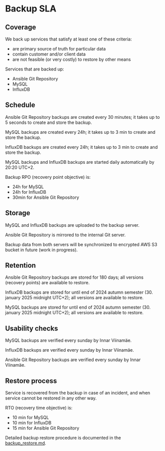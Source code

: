 # Backup SLA

## Coverage

We back up services that satisfy at least one of these criteria:
 - are primary source of truth for particular data
 - contain customer and/or client data
 - are not feasible (or very costly) to restore by other means

Services that are backed up:
 - Ansible Git Repository
 - MySQL
 - InfluxDB


## Schedule

Ansible Git Repository backups are created every 30 minutes; it takes up to 5 seconds to create and store the backup.

MySQL backups are created every 24h; it takes up to 3 min to create and store the backup.

InfluxDB backups are created every 24h; it takes up to 3 min to create and store the backup.

MySQL backups and InfluxDB backups are started daily automatically by 20:20 UTC+2.

Backup RPO (recovery point objective) is:
 - 24h for MySQL
 - 24h for InfluxDB
 - 30min for Ansible Git Repository


## Storage

MySQL and InfluxDB backups are uploaded to the backup server.

Ansible Git Repository is mirrored to the internal Git server.

Backup data from both servers will be synchronized to encrypted AWS S3 bucket in future (work in progress).


## Retention

Ansible Git Repository backups are stored for 180 days; all versions (recovery points) are available to restore.

InfluxDB backups are stored for until end of 2024 autumn semester (30. january 2025 midnight UTC+2); all versions are available to restore.

MySQL backups are stored for until end of 2024 autumn semester (30. january 2025 midnight UTC+2); all versions are available to restore.


## Usability checks

MySQL backups are verified every sunday by Innar Viinamäe.

InfluxDB backups are verified every sunday by Innar Viinamäe.

Ansible Git Repository backups are verified every sunday by Innar Viinamäe.


## Restore process

Service is recovered from the backup in case of an incident, and when service cannot be restored in any other way.

RTO (recovery time objective) is:
 - 10 min for MySQL
 - 10 min for InfluxDB
 - 15 min for Ansible Git Repository

Detailed backup restore procedure is documented in the [backup_restore.md](./backup_restore.md).
